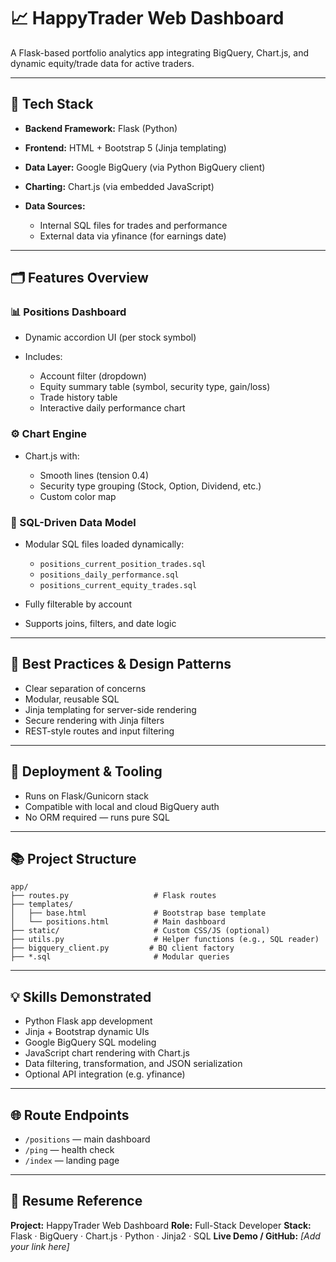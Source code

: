 # 📈 HappyTrader Web Dashboard

A Flask-based portfolio analytics app integrating BigQuery, Chart.js, and dynamic equity/trade data for active traders.

---

## 🔧 Tech Stack

* **Backend Framework:** Flask (Python)
* **Frontend:** HTML + Bootstrap 5 (Jinja templating)
* **Data Layer:** Google BigQuery (via Python BigQuery client)
* **Charting:** Chart.js (via embedded JavaScript)
* **Data Sources:**

  * Internal SQL files for trades and performance
  * External data via yfinance (for earnings date)

---

## 🗂️ Features Overview

### 📊 Positions Dashboard

* Dynamic accordion UI (per stock symbol)
* Includes:

  * Account filter (dropdown)
  * Equity summary table (symbol, security type, gain/loss)
  * Trade history table
  * Interactive daily performance chart

### ⚙️ Chart Engine

* Chart.js with:

  * Smooth lines (tension 0.4)
  * Security type grouping (Stock, Option, Dividend, etc.)
  * Custom color map

### 📁 SQL-Driven Data Model

* Modular SQL files loaded dynamically:

  * `positions_current_position_trades.sql`
  * `positions_daily_performance.sql`
  * `positions_current_equity_trades.sql`
* Fully filterable by account
* Supports joins, filters, and date logic

---

## 🔐 Best Practices & Design Patterns

* Clear separation of concerns
* Modular, reusable SQL
* Jinja templating for server-side rendering
* Secure rendering with Jinja filters
* REST-style routes and input filtering

---

## 🚀 Deployment & Tooling

* Runs on Flask/Gunicorn stack
* Compatible with local and cloud BigQuery auth
* No ORM required — runs pure SQL

---

## 📚 Project Structure

```
app/
├── routes.py                   # Flask routes
├── templates/
│   ├── base.html               # Bootstrap base template
│   └── positions.html          # Main dashboard
├── static/                     # Custom CSS/JS (optional)
├── utils.py                    # Helper functions (e.g., SQL reader)
├── bigquery_client.py         # BQ client factory
├── *.sql                       # Modular queries
```

---

## 💡 Skills Demonstrated

* Python Flask app development
* Jinja + Bootstrap dynamic UIs
* Google BigQuery SQL modeling
* JavaScript chart rendering with Chart.js
* Data filtering, transformation, and JSON serialization
* Optional API integration (e.g. yfinance)

---

## 🌐 Route Endpoints

* `/positions` — main dashboard
* `/ping` — health check
* `/index` — landing page

---

## 📎 Resume Reference

**Project:** HappyTrader Web Dashboard
**Role:** Full-Stack Developer
**Stack:** Flask · BigQuery · Chart.js · Python · Jinja2 · SQL
**Live Demo / GitHub:** *\[Add your link here]*
